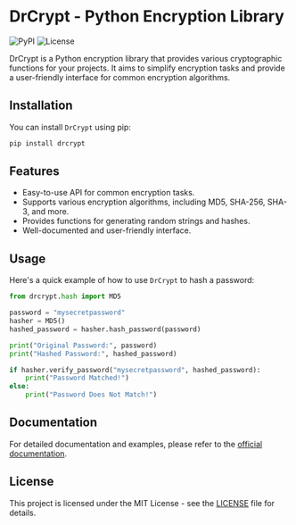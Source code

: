 # DrCrypt - Python Encryption Library

![PyPI](https://img.shields.io/pypi/v/drcrypt)
![License](https://img.shields.io/pypi/l/drcrypt)

DrCrypt is a Python encryption library that provides various cryptographic functions for your projects. It aims to simplify encryption tasks and provide a user-friendly interface for common encryption algorithms.

## Installation

You can install `DrCrypt` using pip:

```bash
pip install drcrypt
```

## Features

- Easy-to-use API for common encryption tasks.
- Supports various encryption algorithms, including MD5, SHA-256, SHA-3, and more.
- Provides functions for generating random strings and hashes.
- Well-documented and user-friendly interface.

## Usage

Here's a quick example of how to use `DrCrypt` to hash a password:

```python
from drcrypt.hash import MD5

password = "mysecretpassword"
hasher = MD5()
hashed_password = hasher.hash_password(password)

print("Original Password:", password)
print("Hashed Password:", hashed_password)

if hasher.verify_password("mysecretpassword", hashed_password):
    print("Password Matched!")
else:
    print("Password Does Not Match!")
```

## Documentation

For detailed documentation and examples, please refer to the [official documentation](https://your-docs-link-here).

## License

This project is licensed under the MIT License - see the [LICENSE](LICENSE) file for details.
